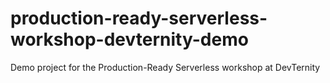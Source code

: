 # production-ready-serverless-workshop-devternity-demo
Demo project for the Production-Ready Serverless workshop at DevTernity
